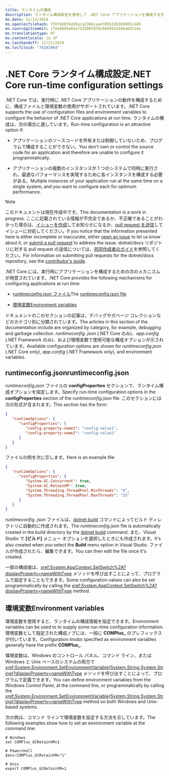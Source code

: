 ```yaml
---
title: ランタイムの構成
description: ランタイム構成設定を使用して .NET Core アプリケーションを構成する方法について説明します。
ms.date: 11/13/2019
ms.openlocfilehash: f7074b07bdd5aca23b6caae78952d630d905c489
ms.sourcegitcommit: 17ee6605e01ef32506f8fdc686954244ba6911de
ms.translationtype: HT
ms.contentlocale: ja-JP
ms.lasthandoff: 11/21/2019
ms.locfileid: "74283964"
---
```

# <a name="net-core-run-time-configuration-settings"></a><span data-ttu-id="94f6a-103">.NET Core ランタイム構成設定</span><span class="sxs-lookup"><span data-stu-id="94f6a-103">.NET Core run-time configuration settings</span></span>

<span data-ttu-id="94f6a-104">.NET Core では、実行時に .NET Core アプリケーションの動作を構成するために、構成ファイルと環境変数の使用がサポートされています。</span><span class="sxs-lookup"><span data-stu-id="94f6a-104">.NET Core supports the use of configuration files and environment variables to configure the behavior of .NET Core applications at run time.</span></span> <span data-ttu-id="94f6a-105">ランタイムの構成は、次の場合に適しています。</span><span class="sxs-lookup"><span data-stu-id="94f6a-105">Run-time configuration is an attractive option if:</span></span>

- <span data-ttu-id="94f6a-106">アプリケーションのソースコードを所有または制御していないため、プログラムで構成することができない。</span><span class="sxs-lookup"><span data-stu-id="94f6a-106">You don't own or control the source code for an application and therefore are unable to configure it programmatically.</span></span>

- <span data-ttu-id="94f6a-107">アプリケーションの複数のインスタンスが 1 つのシステムで同時に実行され、最適なパフォーマンスを実現するために各インスタンスを構成する必要がある。</span><span class="sxs-lookup"><span data-stu-id="94f6a-107">Multiple instances of your application run at the same time on a single system, and you want to configure each for optimum performance.</span></span>

> [!NOTE]
> <span data-ttu-id="94f6a-108">このドキュメントは現在作成中です。</span><span class="sxs-lookup"><span data-stu-id="94f6a-108">This documentation is a work in progress.</span></span> <span data-ttu-id="94f6a-109">ここに記載されている情報が不完全であるか、不正確であることがわかった場合は、[イシューを作成](https://github.com/dotnet/docs/issues)してお知らせになるか、[pull request を送信](https://github.com/dotnet/docs/pulls)してイシューに対処してください。</span><span class="sxs-lookup"><span data-stu-id="94f6a-109">If you notice that the information presented here is either incomplete or inaccurate, either [open an issue](https://github.com/dotnet/docs/issues) to let us know about it, or [submit a pull request](https://github.com/dotnet/docs/pulls) to address the issue.</span></span> <span data-ttu-id="94f6a-110">dotnet/docs リポジトリに対する pull request の送信については、[共同作成者のガイド](https://github.com/dotnet/docs/blob/master/CONTRIBUTING.md)を参照してください。</span><span class="sxs-lookup"><span data-stu-id="94f6a-110">For information on submitting pull requests for the dotnet/docs repository, see the [contributor's guide](https://github.com/dotnet/docs/blob/master/CONTRIBUTING.md).</span></span>

<span data-ttu-id="94f6a-111">.NET Core には、実行時にアプリケーションを構成するための次のメカニズムが用意されています。</span><span class="sxs-lookup"><span data-stu-id="94f6a-111">.NET Core provides the following mechanisms for configuring applications at run time:</span></span>

- <span data-ttu-id="94f6a-112">[runtimeconfig.json ファイル](#runtimeconfigjson)</span><span class="sxs-lookup"><span data-stu-id="94f6a-112">The [runtimeconfig.json file](#runtimeconfigjson)</span></span>

- [<span data-ttu-id="94f6a-113">環境変数</span><span class="sxs-lookup"><span data-stu-id="94f6a-113">Environment variables</span></span>](#environment-variables)

<span data-ttu-id="94f6a-114">ドキュメントのこのセクションの記事は、デバッグやガベージ コレクションなどのカテゴリ別に分類されています。</span><span class="sxs-lookup"><span data-stu-id="94f6a-114">The articles in this section of the documentation include are organized by category, for example, debugging and garbage collection.</span></span> <span data-ttu-id="94f6a-115">*runtimeconfig. json* (.NET Core のみ)、*app.config* (.NET Framework のみ)、および環境変数で使用可能な構成オプションが示されています。</span><span class="sxs-lookup"><span data-stu-id="94f6a-115">Available configuration options are shown for *runtimeconfig.json* (.NET Core only), *app.config* (.NET Framework only), and environment variables.</span></span>

## <a name="runtimeconfigjson"></a><span data-ttu-id="94f6a-116">runtimeconfig.json</span><span class="sxs-lookup"><span data-stu-id="94f6a-116">runtimeconfig.json</span></span>

<span data-ttu-id="94f6a-117">*runtimeconfig.json* ファイルの **configProperties** セクションで、ランタイム構成オプションを指定します。</span><span class="sxs-lookup"><span data-stu-id="94f6a-117">Specify run-time configuration options in the **configProperties** section of the *runtimeconfig.json* file.</span></span> <span data-ttu-id="94f6a-118">このセクションには次の形式が含まれます。</span><span class="sxs-lookup"><span data-stu-id="94f6a-118">This section has the form:</span></span>

```json
{
   "runtimeOptions": {
      "configProperties": {
         "config-property-name1": "config-value1",
         "config-property-name2": "config-value2"
      }
   }
}
```

<span data-ttu-id="94f6a-119">ファイルの例を次に示します。</span><span class="sxs-lookup"><span data-stu-id="94f6a-119">Here is an example file:</span></span>

```json
{
   "runtimeOptions": {
      "configProperties": {
         "System.GC.Concurrent": true,
         "System.GC.RetainVM": true,
         "System.Threading.ThreadPool.MinThreads": "4",
         "System.Threading.ThreadPool.MaxThreads": "25"
      }
   }
}
```

<span data-ttu-id="94f6a-120">*runtimeconfig. json* ファイルは、[dotnet build](../tools/dotnet-build.md) コマンドによってビルド ディレクトリに自動的に作成されます。</span><span class="sxs-lookup"><span data-stu-id="94f6a-120">The *runtimeconfig.json* file is automatically created in the build directory by the [dotnet build](../tools/dotnet-build.md) command.</span></span> <span data-ttu-id="94f6a-121">また、Visual Studio で **[ビルド]** メニュー オプションを選択したときにも作成されます。</span><span class="sxs-lookup"><span data-stu-id="94f6a-121">It's also created when you select the **Build** menu option in Visual Studio.</span></span> <span data-ttu-id="94f6a-122">ファイルが作成されたら、編集できます。</span><span class="sxs-lookup"><span data-stu-id="94f6a-122">You can then edit the file once it's created.</span></span>

<span data-ttu-id="94f6a-123">一部の構成値は、<xref:System.AppContext.SetSwitch%2A?displayProperty=nameWithType> メソッドを呼び出すことによって、プログラムで設定することもできます。</span><span class="sxs-lookup"><span data-stu-id="94f6a-123">Some configuration values can also be set programmatically by calling the <xref:System.AppContext.SetSwitch%2A?displayProperty=nameWithType> method.</span></span>

## <a name="environment-variables"></a><span data-ttu-id="94f6a-124">環境変数</span><span class="sxs-lookup"><span data-stu-id="94f6a-124">Environment variables</span></span>

<span data-ttu-id="94f6a-125">環境変数を使用すると、ランタイムの構成情報を指定できます。</span><span class="sxs-lookup"><span data-stu-id="94f6a-125">Environment variables can be used to to supply some run-time configuration information.</span></span> <span data-ttu-id="94f6a-126">環境変数として指定された構成ノブには、一般に **COMPlus_** のプレフィックスが付いています。</span><span class="sxs-lookup"><span data-stu-id="94f6a-126">Configuration knobs specified as environment variables generally have the prefix **COMPlus_**.</span></span>

<span data-ttu-id="94f6a-127">環境変数は、Windows のコントロール パネル、コマンド ライン、または Windows と Unix ベースのシステムの両方で <xref:System.Environment.SetEnvironmentVariable(System.String,System.String)?displayProperty=nameWithType> メソッドを呼び出すことによって、プログラムで定義できます。</span><span class="sxs-lookup"><span data-stu-id="94f6a-127">You can define environment variables from the Windows Control Panel, at the command line, or programmatically by calling the <xref:System.Environment.SetEnvironmentVariable(System.String,System.String)?displayProperty=nameWithType> method on both Windows and Unix-based systems.</span></span>

<span data-ttu-id="94f6a-128">次の例は、コマンド ラインで環境変数を設定する方法を示しています。</span><span class="sxs-lookup"><span data-stu-id="94f6a-128">The following examples show how to set an environment variable at the command line:</span></span>

```shell
# Windows
set COMPlus_GCRetainVM=1

# Powershell
$env:COMPlus_GCRetainVM="1"

# Unix
export COMPlus_GCRetainVM=1
```
